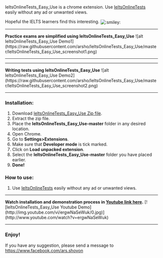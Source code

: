  <p>
IeltsOnlineTests_Easy_Use is a chrome extension. 
Use <a href="http://ieltsonlinetests.com">IeltsOnlineTests</a> easily without any ad or unwanted views.
 </p>
 <p>
 Hopeful the IELTS learners find this interesting.
 <img class="emoji" title=":smiley:" alt=":smiley:" src="https://assets-cdn.github.com/images/icons/emoji/unicode/1f603.png" height="20" width="20" align="absmiddle">
 </p>
<hr>
<b>Practice exams are simplified using IeltsOnlineTests_Easy_Use</b>
![alt IeltsOnlineTests_Easy_Use Demo1](https://raw.githubusercontent.com/arsho/IeltsOnlineTests_Easy_Use/master/IeltsOnlineTests_Easy_Use_screenshot1.png)
<hr>
<hr>
<b>Writing tests using IeltsOnlineTests_Easy_Use</b>
![alt IeltsOnlineTests_Easy_Use Demo2](https://raw.githubusercontent.com/arsho/IeltsOnlineTests_Easy_Use/master/IeltsOnlineTests_Easy_Use_screenshot2.png)
<hr>

<h3>
<a id="installation" class="anchor" href="#installation" aria-hidden="true"><span class="octicon octicon-link"></span></a>Installation:
</h3>
<ol>
<li>Download <a href="https://github.com/arsho/IeltsOnlineTests_Easy_Use/archive/master.zip">IeltsOnlineTests_Easy_Use Zip file</a>.</li>
<li>Extract the zip file.</li>
<li>Place the <b>IeltsOnlineTests_Easy_Use-master</b> folder in any desired location.</li>
<li>Open Chrome.</li>
<li>Go to <b>Settings>Extensions</b>.</li>
<li>Make sure that <b>Developer mode</b> is tick marked.</li>
<li>Click on <b>Load unpacked extension</b>.</li>
<li>Select the <b>IeltsOnlineTests_Easy_Use-master</b> folder you have placed earlier.</li>
<li><b>Done!</b></li>
</ol>

<h3>
<a id="how-to-use" class="anchor" href="#how-to-use" aria-hidden="true"><span class="octicon octicon-link"></span></a>How to use:
</h3>
<ol>
<li>Use <a href="http://ieltsonlinetests.com">IeltsOnlineTests</a> easily without any ad or unwanted views.</li>
</ol>
<hr>
<b>Watch installation and demonstration process in <a href="http://www.youtube.com/watch?v=ergwNaSeWuk">Youtube link here</a>.</b>
[![IeltsOnlineTests_Easy_Use Youtube Demo](http://img.youtube.com/vi/ergwNaSeWuk/0.jpg)](http://www.youtube.com/watch?v=ergwNaSeWuk)
<hr>
<h3>Enjoy!</h3>
<p>If you have any suggestion, please send a message to <a href="https://www.facebook.com/ars.shovon">https://www.facebook.com/ars.shovon</a></p>